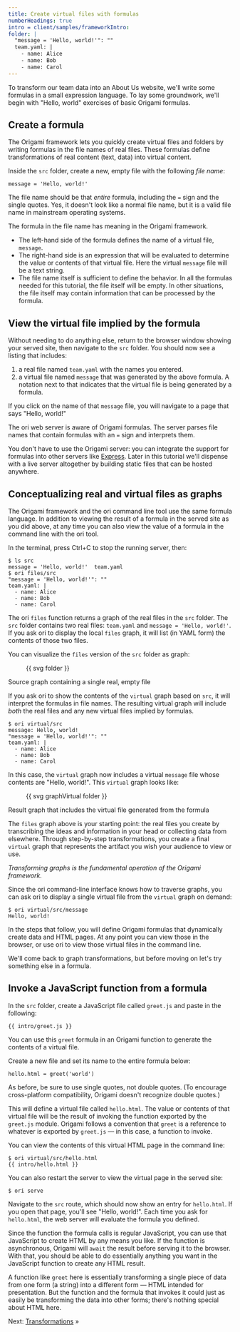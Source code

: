 ```yaml
---
title: Create virtual files with formulas
numberHeadings: true
intro = client/samples/frameworkIntro:
folder: |
  "message = 'Hello, world!'": ""
  team.yaml: |
    - name: Alice
    - name: Bob
    - name: Carol
---
```


To transform our team data into an About Us website, we'll write some formulas in a small expression language. To lay some groundwork, we'll begin with "Hello, world" exercises of basic Origami formulas.

## Create a formula

The Origami framework lets you quickly create virtual files and folders by writing formulas in the file names of real files. These formulas define transformations of real content (text, data) into virtual content.

Inside the `src` folder, create a new, empty file with the following _file name_:

```console
message = 'Hello, world!'
```

The file name should be that _entire_ formula, including the `=` sign and the single quotes. Yes, it doesn't look like a normal file name, but it is a valid file name in mainstream operating systems.

The formula in the file name has meaning in the Origami framework.

- The left-hand side of the formula defines the name of a virtual file, `message`.
- The right-hand side is an expression that will be evaluated to determine the value or contents of that virtual file. Here the virtual `message` file will be a text string.
- The file name itself is sufficient to define the behavior. In all the formulas needed for this tutorial, the file itself will be empty. In other situations, the file itself may contain information that can be processed by the formula.

## View the virtual file implied by the formula

Without needing to do anything else, return to the browser window showing your served site, then navigate to the `src` folder. You should now see a listing that includes:

1. a real file named `team.yaml` with the names you entered.
1. a virtual file named `message` that was generated by the above formula. A notation next to that indicates that the virtual file is being generated by a formula.

If you click on the name of that `message` file, you will navigate to a page that says "Hello, world!"

The ori web server is aware of Origami formulas. The server parses file names that contain formulas with an `=` sign and interprets them.

You don't have to use the Origami server: you can integrate the support for formulas into other servers like [Express](http://expressjs.com/). Later in this tutorial we'll dispense with a live server altogether by building static files that can be hosted anywhere.

## Conceptualizing real and virtual files as graphs

The Origami framework and the ori command line tool use the same formula language. In addition to viewing the result of a formula in the served site as you did above, at any time you can also view the value of a formula in the command line with the ori tool.

In the terminal, press Ctrl+C to stop the running server, then:

```console
$ ls src
message = 'Hello, world!'  team.yaml
$ ori files/src
"message = 'Hello, world!'": ""
team.yaml: |
  - name: Alice
  - name: Bob
  - name: Carol
```

The ori `files` function returns a graph of the real files in the `src` folder. The `src` folder contains two real files: `team.yaml` and `message = 'Hello, world!'`. If you ask ori to display the local `files` graph, it will list (in YAML form) the contents of those two files.

You can visualize the `files` version of the `src` folder as graph:

<figure>
  {{ svg folder }}
</figure>
<figcaption>Source graph containing a single real, empty file</figcaption>

If you ask ori to show the contents of the `virtual` graph based on `src`, it will interpret the formulas in file names. The resulting virtual graph will include _both_ the real files and any new virtual files implied by formulas.

```console
$ ori virtual/src
message: Hello, world!
"message = 'Hello, world!'": ""
team.yaml: |
  - name: Alice
  - name: Bob
  - name: Carol
```

In this case, the `virtual` graph now includes a virtual `message` file whose contents are "Hello, world!". This `virtual` graph looks like:

<figure>
  {{ svg graphVirtual folder }}
</figure>
<figcaption>Result graph that includes the virtual file generated from the formula</figcaption>

The `files` graph above is your starting point: the real files you create by transcribing the ideas and information in your head or collecting data from elsewhere. Through step-by-step transformations, you create a final `virtual` graph that represents the artifact you wish your audience to view or use.

_Transforming graphs is the fundamental operation of the Origami framework._

Since the ori command-line interface knows how to traverse graphs, you can ask ori to display a single virtual file from the `virtual` graph on demand:

```console
$ ori virtual/src/message
Hello, world!
```

In the steps that follow, you will define Origami formulas that dynamically create data and HTML pages. At any point you can view those in the browser, or use ori to view those virtual files in the command line.

We'll come back to graph transformations, but before moving on let's try something else in a formula.

## Invoke a JavaScript function from a formula

In the `src` folder, create a JavaScript file called `greet.js` and paste in the following:

```{{'js'}}
{{ intro/greet.js }}
```

You can use this `greet` formula in an Origami function to generate the contents of a virtual file.

Create a new file and set its name to the entire formula below:

```console
hello.html = greet('world')
```

As before, be sure to use single quotes, not double quotes. (To encourage cross-platform compatibility, Origami doesn't recognize double quotes.)

This will define a virtual file called `hello.html`. The value or contents of that virtual file will be the result of invoking the function exported by the `greet.js` module. Origami follows a convention that `greet` is a reference to whatever is exported by `greet.js` — in this case, a function to invoke.

You can view the contents of this virtual HTML page in the command line:

```console
$ ori virtual/src/hello.html
{{ intro/hello.html }}
```

You can also restart the server to view the virtual page in the served site:

```console
$ ori serve
```

Navigate to the `src` route, which should now show an entry for `hello.html`. If you open that page, you'll see "Hello, world!". Each time you ask for `hello.html`, the web server will evaluate the formula you defined.

Since the function the formula calls is regular JavaScript, you can use that JavaScript to create HTML by any means you like. If the function is asynchronous, Origami will `await` the result before serving it to the browser. With that, you should be able to do essentially anything you want in the JavaScript function to create any HTML result.

A function like `greet` here is essentially transforming a single piece of data from one form (a string) into a different form — HTML intended for presentation. But the function and the formula that invokes it could just as easily be transforming the data into other forms; there's nothing special about HTML here.

Next: [Transformations](intro3.html) »
